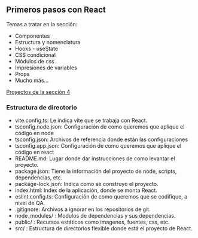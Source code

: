 ## Primeros pasos con React

Temas a tratar en la sección:

- Componentes
- Estructura y nomenclatura
- Hooks - useState
- CSS condicional
- Módulos de css
- Impresiones de variables
- Props
- Mucho más...

[Proyectos de la sección 4](./ejercicios/02-first-steps)

### Estructura de directorio

- vite.config.ts: Le indica vite que se trabaja con React.
- tsconfig.node.json: Configuración de como queremos que aplique el código en
  node
- tsconfig.json: Archivos de referencia donde están las configuraciones
- tsconfig.app.json: Configuración de como queremos que aplique el código en
  react
- README.md: Lugar donde dar instrucciones de como levantar el proyecto.
- package.json: Tiene la información del proyecto de node, scripts,
  dependencias, etc.
- package-lock.json: Indica como se construyo el proyecto.
- index.html: Index de la aplicación, donde se monta React.
- eslint.config.ts: Configuración de como queremos que se codifique, a nivel de
  QA.
- .gitignore: Archivos a ignorar en los repositorios de git.
- node_modules/ : Modulos de dependencias y sus dependencias.
- public/ : Recursos estáticos como imagenes, fuentes, css, etc.
- src/ : Estructura de directorios flexible donde está el proyecto de React.

